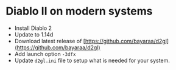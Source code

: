 # Diablo II on modern systems
* Install Diablo 2
* Update to 1.14d
* Download latest release of [https://github.com/bayaraa/d2gl](https://github.com/bayaraa/d2gl)
* Add launch option `-3dfx`
* Update `d2gl.ini` file to setup what is needed for your system.